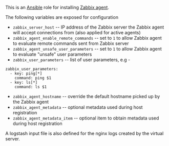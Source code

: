 This is an [Ansible](http://www.ansible.com/home) role for installing
[Zabbix agent](https://www.zabbix.com/documentation/2.0/manual/concepts/agent).

The following variables are exposed for configuration

* `zabbix_server_host` -- IP address of the Zabbix server the Zabbix agent will accept connections from (also applied for active agents)
* `zabbix_agent_enable_remote_commands` -- set to `1` to allow Zabbix agent to evaluate remote commands sent from Zabbix server
* `zabbix_agent_unsafe_user_parameters` -- set to `1` to allow Zabbix agent to evaluate "unsafe" user parameters
* `zabbix_user_parameters` -- list of user parameters, e.g -
```
zabbix_user_parameters:
  - key: ping[*]
    command: ping $1
  - key: ls[*]
    command: ls $1
```
* `zabbix_agent_hostname` -- override the default hostname picked up by the Zabbix agent
* `zabbix_agent_metadata` -- optional metadata used during host registration
* `zabbix_agent_metadata_item` -- optional item to obtain metadata used during host registration

A logstash input file is also defined for the nginx logs created by
the virtual server.
